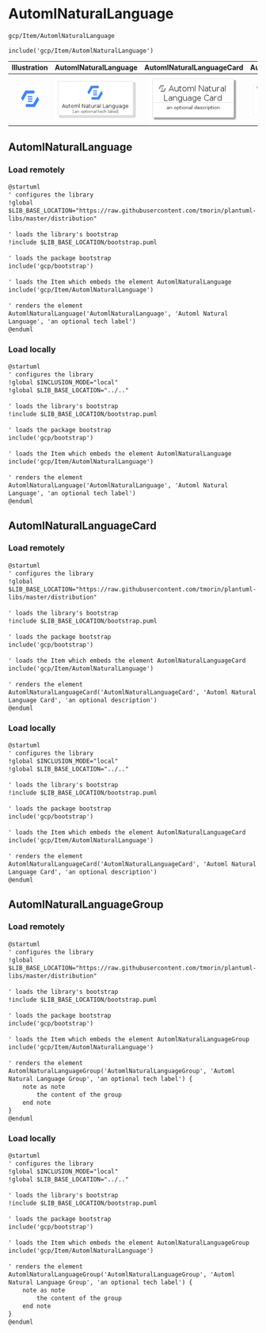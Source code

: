 # AutomlNaturalLanguage


```text
gcp/Item/AutomlNaturalLanguage
```

```text
include('gcp/Item/AutomlNaturalLanguage')
```



| Illustration | AutomlNaturalLanguage | AutomlNaturalLanguageCard | AutomlNaturalLanguageGroup |
| :---: | :---: | :---: | :---: |
| ![illustration for Illustration](../../gcp/Item/AutomlNaturalLanguage.png) | ![illustration for AutomlNaturalLanguage](../../gcp/Item/AutomlNaturalLanguage.Local.png) | ![illustration for AutomlNaturalLanguageCard](../../gcp/Item/AutomlNaturalLanguageCard.Local.png) | ![illustration for AutomlNaturalLanguageGroup](../../gcp/Item/AutomlNaturalLanguageGroup.Local.png) |




## AutomlNaturalLanguage

### Load remotely
```plantuml
@startuml
' configures the library
!global $LIB_BASE_LOCATION="https://raw.githubusercontent.com/tmorin/plantuml-libs/master/distribution"

' loads the library's bootstrap
!include $LIB_BASE_LOCATION/bootstrap.puml

' loads the package bootstrap
include('gcp/bootstrap')

' loads the Item which embeds the element AutomlNaturalLanguage
include('gcp/Item/AutomlNaturalLanguage')

' renders the element
AutomlNaturalLanguage('AutomlNaturalLanguage', 'Automl Natural Language', 'an optional tech label')
@enduml
```

### Load locally
```plantuml
@startuml
' configures the library
!global $INCLUSION_MODE="local"
!global $LIB_BASE_LOCATION="../.."

' loads the library's bootstrap
!include $LIB_BASE_LOCATION/bootstrap.puml

' loads the package bootstrap
include('gcp/bootstrap')

' loads the Item which embeds the element AutomlNaturalLanguage
include('gcp/Item/AutomlNaturalLanguage')

' renders the element
AutomlNaturalLanguage('AutomlNaturalLanguage', 'Automl Natural Language', 'an optional tech label')
@enduml
```

## AutomlNaturalLanguageCard

### Load remotely
```plantuml
@startuml
' configures the library
!global $LIB_BASE_LOCATION="https://raw.githubusercontent.com/tmorin/plantuml-libs/master/distribution"

' loads the library's bootstrap
!include $LIB_BASE_LOCATION/bootstrap.puml

' loads the package bootstrap
include('gcp/bootstrap')

' loads the Item which embeds the element AutomlNaturalLanguageCard
include('gcp/Item/AutomlNaturalLanguage')

' renders the element
AutomlNaturalLanguageCard('AutomlNaturalLanguageCard', 'Automl Natural Language Card', 'an optional description')
@enduml
```

### Load locally
```plantuml
@startuml
' configures the library
!global $INCLUSION_MODE="local"
!global $LIB_BASE_LOCATION="../.."

' loads the library's bootstrap
!include $LIB_BASE_LOCATION/bootstrap.puml

' loads the package bootstrap
include('gcp/bootstrap')

' loads the Item which embeds the element AutomlNaturalLanguageCard
include('gcp/Item/AutomlNaturalLanguage')

' renders the element
AutomlNaturalLanguageCard('AutomlNaturalLanguageCard', 'Automl Natural Language Card', 'an optional description')
@enduml
```

## AutomlNaturalLanguageGroup

### Load remotely
```plantuml
@startuml
' configures the library
!global $LIB_BASE_LOCATION="https://raw.githubusercontent.com/tmorin/plantuml-libs/master/distribution"

' loads the library's bootstrap
!include $LIB_BASE_LOCATION/bootstrap.puml

' loads the package bootstrap
include('gcp/bootstrap')

' loads the Item which embeds the element AutomlNaturalLanguageGroup
include('gcp/Item/AutomlNaturalLanguage')

' renders the element
AutomlNaturalLanguageGroup('AutomlNaturalLanguageGroup', 'Automl Natural Language Group', 'an optional tech label') {
    note as note
        the content of the group
    end note
}
@enduml
```

### Load locally
```plantuml
@startuml
' configures the library
!global $INCLUSION_MODE="local"
!global $LIB_BASE_LOCATION="../.."

' loads the library's bootstrap
!include $LIB_BASE_LOCATION/bootstrap.puml

' loads the package bootstrap
include('gcp/bootstrap')

' loads the Item which embeds the element AutomlNaturalLanguageGroup
include('gcp/Item/AutomlNaturalLanguage')

' renders the element
AutomlNaturalLanguageGroup('AutomlNaturalLanguageGroup', 'Automl Natural Language Group', 'an optional tech label') {
    note as note
        the content of the group
    end note
}
@enduml
```

